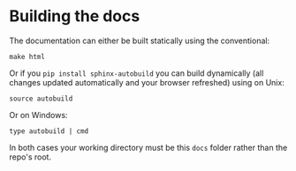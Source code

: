 # Building the docs

The documentation can either be built statically using the conventional:

```shell script
make html
```
Or if you `pip install sphinx-autobuild` you can build dynamically (all changes
updated automatically and your browser refreshed) using on Unix:

```shell script
source autobuild
```

Or on Windows:

```shell script
type autobuild | cmd
```

In both cases your working directory must be this `docs` folder rather than the
repo's root.

